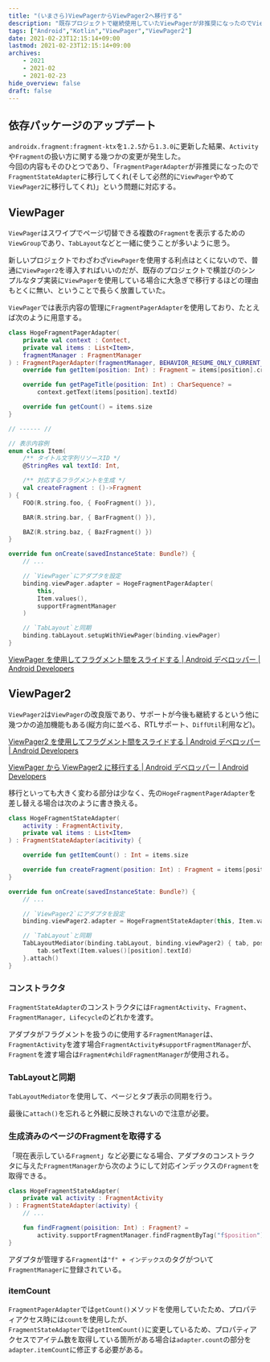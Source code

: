 ```yaml
---
title: "(いまさら)ViewPagerからViewPager2へ移行する"
description: "既存プロジェクトで継続使用していたViewPagerが非推奨になったのでViewPager2にいまさら置き換えた話"
tags: ["Android","Kotlin","ViewPager","ViewPager2"]
date: 2021-02-23T12:15:14+09:00
lastmod: 2021-02-23T12:15:14+09:00
archives:
    - 2021
    - 2021-02
    - 2021-02-23
hide_overview: false
draft: false
---
```


## 依存パッケージのアップデート

`androidx.fragment:fragment-ktx`を`1.2.5`から`1.3.0`に更新した結果、`Activity`や`Fragment`の扱い方に関する幾つかの変更が発生した。  
今回の内容もそのひとつであり、「`FragmentPagerAdapter`が非推奨になったので`FragmentStateAdapter`に移行してくれ(そして必然的に`ViewPager`やめて`ViewPager2`に移行してくれ)」という問題に対応する。

## ViewPager

`ViewPager`はスワイプでページ切替できる複数の`Fragment`を表示するための`ViewGroup`であり、`TabLayout`などと一緒に使うことが多いように思う。

新しいプロジェクトでわざわざ`ViewPager`を使用する利点はとくにないので、普通に`ViewPager2`を導入すればいいのだが、既存のプロジェクトで横並びのシンプルなタブ実装に`ViewPager`を使用している場合に大急ぎで移行するほどの理由もとくに無い、ということで長らく放置していた。

`ViewPager`では表示内容の管理に`FragmentPagerAdapter`を使用しており、たとえば次のように用意する。

```kt:HogeFragmentPagerAdapter.kt
class HogeFragmentPagerAdapter(
    private val context : Contect,
    private val items : List<Item>,
    fragmentManager : FragmentManager
) : FragmentPagerAdapter(fragmentManager, BEHAVIOR_RESUME_ONLY_CURRENT_FRAGMENT) {
    override fun getItem(position: Int) : Fragment = items[position].createFragment()

    override fun getPageTitle(position: Int) : CharSequence? =
        context.getText(items[position].textId)

    override fun getCount() = items.size
}

// ------ //

// 表示内容例
enum class Item(
    /** タイトル文字列リソースID */
    @StringRes val textId: Int,

    /** 対応するフラグメントを生成 */
    val createFragment : ()->Fragment
) {
    FOO(R.string.foo, { FooFragment() }),

    BAR(R.string.bar, { BarFragment() }),

    BAZ(R.string.baz, { BazFragment() })
}
```

```kt:HogeActivity.kt
override fun onCreate(savedInstanceState: Bundle?) {
    // ...

    // `ViewPager`にアダプタを設定
    binding.viewPager.adapter = HogeFragmentPagerAdapter(
        this,
        Item.values(),
        supportFragmentManager
    )

    // `TabLayout`と同期
    binding.tabLayout.setupWithViewPager(binding.viewPager)
}
```

[ViewPager を使用してフラグメント間をスライドする | Android デベロッパー | Android Developers](https://developer.android.com/training/animation/screen-slide?hl=ja)

## ViewPager2

`ViewPager2`は`ViewPager`の改良版であり、サポートが今後も継続するという他に幾つかの追加機能もある(縦方向に並べる、RTLサポート、`DiffUtil`利用など)。

[ViewPager2 を使用してフラグメント間をスライドする | Android デベロッパー | Android Developers](https://developer.android.com/training/animation/screen-slide-2?hl=ja)

[ViewPager から ViewPager2 に移行する | Android デベロッパー | Android Developers](https://developer.android.com/training/animation/vp2-migration?hl=ja)

移行といっても大きく変わる部分は少なく、先の`HogeFragmentPagerAdapter`を差し替える場合は次のように書き換える。

```kt:HogeFragmentStateAdapter.kt
class HogeFragmentStateAdapter(
    activity : FragmentActivity,
    private val items : List<Item>
) : FragmentStateAdapter(acitivity) {

    override fun getItemCount() : Int = items.size

    override fun createFragment(position: Int) : Fragment = items[position].createFragment()
}
```

```kt:HogeActivity.kt
override fun onCreate(savedInstanceState: Bundle?) {
    // ...

    // `ViewPager2`にアダプタを設定
    binding.viewPager2.adapter = HogeFragmentStateAdapter(this, Item.values())

    // `TabLayout`と同期
    TabLayoutMediator(binding.tabLayout, binding.viewPager2) { tab, position ->
        tab.setText(Item.values()[position].textId)
    }.attach()
}
```

### コンストラクタ

`FragmentStateAdapter`のコンストラクタには`FragmentActivity`、`Fragment`、`FragmentManager, Lifecycle`のどれかを渡す。

アダプタがフラグメントを扱うのに使用する`FragmentManager`は、`FragmentActivity`を渡す場合`FragmentActivity#supportFragmentManager`が、`Fragment`を渡す場合は`Fragment#childFragmentManager`が使用される。

### TabLayoutと同期

`TabLayoutMediator`を使用して、ページとタブ表示の同期を行う。

最後に`attach()`を忘れると外観に反映されないので注意が必要。

### 生成済みのページのFragmentを取得する

「現在表示している`Fragment`」など必要になる場合、アダプタのコンストラクタに与えた`FragmentManager`から次のようにして対応インデックスの`Fragment`を取得できる。

```kt:Fragment取得.kt
class HogeFragmentStateAdapter(
    private val activity : FragmentActivity
) : FragmentStateAdapter(activity) {
    // ...

    fun findFragment(poisition: Int) : Fragment? =
        activity.supportFragmentManager.findFragmentByTag("f$position")
}
```

アダプタが管理する`Fragment`は`"f" + インデックス`のタグがついて`FragmentManager`に登録されている。

### itemCount

`FragmentPagerAdapter`では`getCount()`メソッドを使用していたため、プロパティアクセス時には`count`を使用したが、  
`FragmentStateAdapter`では`getItemCount()`に変更しているため、プロパティアクセスでアイテム数を取得している箇所がある場合は`adapter.count`の部分を`adapter.itemCount`に修正する必要がある。
